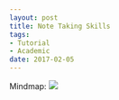 ```yaml
---
layout: post
title: Note Taking Skills
tags:
- Tutorial
- Academic
date: 2017-02-05
---
```

<!--more-->
Mindmap:
![](https://ww3.sinaimg.cn/large/006tNbRwgy1fcfgpog614j310q0guwkp.jpg)



